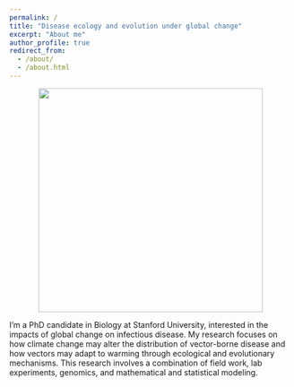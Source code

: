 ```yaml
---
permalink: /
title: "Disease ecology and evolution under global change"
excerpt: "About me"
author_profile: true
redirect_from: 
  - /about/
  - /about.html
---
```


<p align="center">
  <img 
    width="400"
    src="http://lcouper.github.io/assets/MaleinFlight.jpg"
  >
</p>

I’m a PhD candidate in Biology at Stanford University, interested in the impacts of global change on infectious disease. My research focuses on how climate change may alter the distribution of vector-borne disease and how vectors may adapt to warming through ecological and evolutionary mechanisms. This research involves a combination of field work, lab experiments, genomics, and mathematical and statistical modeling. 



